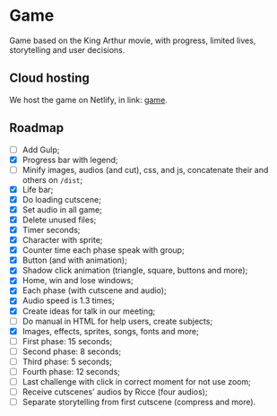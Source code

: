 # Game
Game based on the King Arthur movie, with progress, limited lives, storytelling and user decisions.

## Cloud hosting
We host the game on Netlify, in link: [game](https://em-busca-da-coroa.netlify.app).

## Roadmap
- [ ] Add Gulp;
- [X] Progress bar with legend;
- [ ] Minify images, audios (and cut), css, and js, concatenate their and others on `/dist`;
- [X] Life bar;
- [X] Do loading cutscene;
- [X] Set audio in all game;
- [X] Delete unused files;
- [X] Timer seconds;
- [X] Character with sprite;
- [X] Counter time each phase speak with group;
- [X] Button (and with animation);
- [X] Shadow click animation (triangle, square, buttons and more);
- [X] Home, win and lose windows;
- [X] Each phase (with cutscene and audio);
- [X] Audio speed is 1.3 times;
- [X] Create ideas for talk in our meeting;
- [ ] Do manual in HTML for help users, create subjects;
- [X] Images, effects, sprites, songs, fonts and more;
- [ ] First phase: 15 seconds;
- [ ] Second phase: 8 seconds;
- [ ] Third phase: 5 seconds;
- [ ] Fourth phase: 12 seconds;
- [ ] Last challenge with click in correct moment for not use zoom;
- [ ] Receive cutscenes' audios by Ricce (four audios);
- [ ] Separate storytelling from first cutscene (compress and more).

